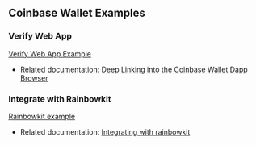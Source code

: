 ## Coinbase Wallet Examples

### Verify Web App

[Verify Web App Example](verify-webapp/)

- Related documentation: [Deep Linking into the Coinbase Wallet Dapp Browser](https://docs.cloud.coinbase.com/wallet-sdk/docs/deep-link-into-dapp-browser)

### Integrate with Rainbowkit

[Rainbowkit example](rainbowkit-demo/)

- Related documentation: [Integrating with rainbowkit](https://www.rainbowkit.com/docs/introduction)

